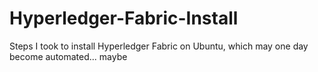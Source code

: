 # Hyperledger-Fabric-Install
Steps I took to install Hyperledger Fabric on Ubuntu, which may one day become automated... maybe
